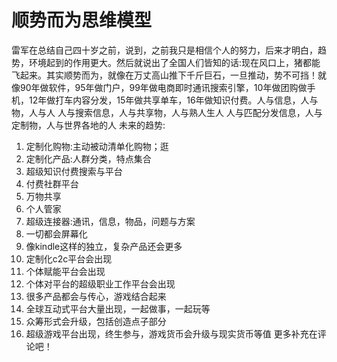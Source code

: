 # 顺势而为思维模型

雷军在总结自己四十岁之前，说到，之前我只是相信个人的努力，后来才明白，趋势，环境起到的作用更大。然后就说出了全国人们皆知的话:现在风口上，猪都能飞起来。其实顺势而为，就像在万丈高山推下千斤巨石，一旦推动，势不可挡！就像90年做软件，95年做门户，99年做电商即时通讯搜索引擎，10年做团购做手机，12年做打车内容分发，15年做共享单车，16年做知识付费。人与信息，人与物，人与人 人与搜索信息，人与共享物，人与熟人生人 人与匹配分发信息，人与定制物，人与世界各地的人 未来的趋势:

1. 定制化购物:主动被动清单化购物；逛
2. 定制化产品:人群分类，特点集合
3. 超级知识付费搜索与平台
4. 付费社群平台
5. 万物共享
6. 个人管家
7. 超级连接器:通讯，信息，物品，问题与方案
8. 一切都会屏幕化
9. 像kindle这样的独立，复杂产品还会更多
10. 定制化c2c平台会出现
11. 个体赋能平台会出现
12. 个体对平台的超级职业工作平台会出现
13. 很多产品都会与传心，游戏结合起来
14. 全球互动式平台大量出现，一起做事，一起玩等
15. 众筹形式会升级，包括创造点子部分
16. 超级游戏平台出现，终生参与，游戏货币会升级与现实货币等值 更多补充在评论吧！
